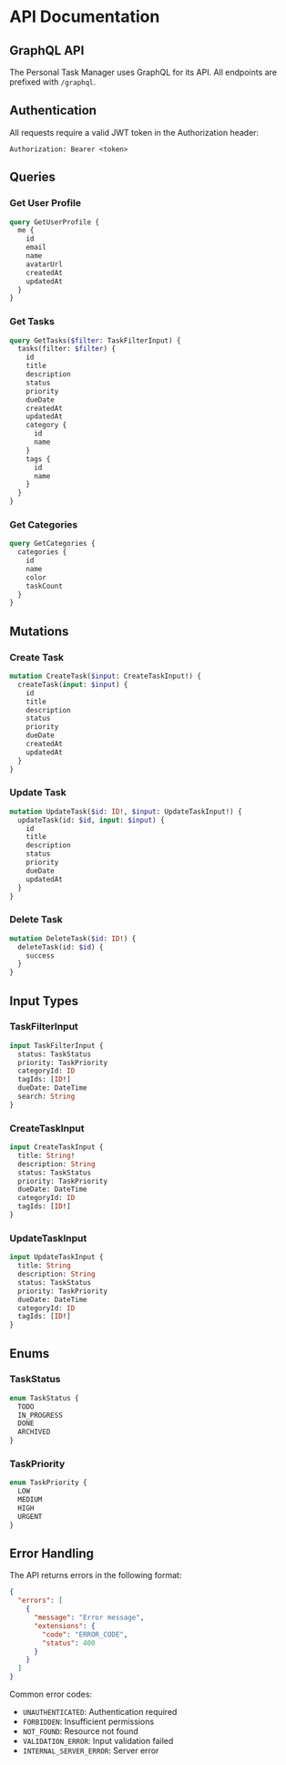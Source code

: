 # API Documentation

## GraphQL API

The Personal Task Manager uses GraphQL for its API. All endpoints are prefixed with `/graphql`.

## Authentication

All requests require a valid JWT token in the Authorization header:

```
Authorization: Bearer <token>
```

## Queries

### Get User Profile

```graphql
query GetUserProfile {
  me {
    id
    email
    name
    avatarUrl
    createdAt
    updatedAt
  }
}
```

### Get Tasks

```graphql
query GetTasks($filter: TaskFilterInput) {
  tasks(filter: $filter) {
    id
    title
    description
    status
    priority
    dueDate
    createdAt
    updatedAt
    category {
      id
      name
    }
    tags {
      id
      name
    }
  }
}
```

### Get Categories

```graphql
query GetCategories {
  categories {
    id
    name
    color
    taskCount
  }
}
```

## Mutations

### Create Task

```graphql
mutation CreateTask($input: CreateTaskInput!) {
  createTask(input: $input) {
    id
    title
    description
    status
    priority
    dueDate
    createdAt
    updatedAt
  }
}
```

### Update Task

```graphql
mutation UpdateTask($id: ID!, $input: UpdateTaskInput!) {
  updateTask(id: $id, input: $input) {
    id
    title
    description
    status
    priority
    dueDate
    updatedAt
  }
}
```

### Delete Task

```graphql
mutation DeleteTask($id: ID!) {
  deleteTask(id: $id) {
    success
  }
}
```

## Input Types

### TaskFilterInput

```graphql
input TaskFilterInput {
  status: TaskStatus
  priority: TaskPriority
  categoryId: ID
  tagIds: [ID!]
  dueDate: DateTime
  search: String
}
```

### CreateTaskInput

```graphql
input CreateTaskInput {
  title: String!
  description: String
  status: TaskStatus
  priority: TaskPriority
  dueDate: DateTime
  categoryId: ID
  tagIds: [ID!]
}
```

### UpdateTaskInput

```graphql
input UpdateTaskInput {
  title: String
  description: String
  status: TaskStatus
  priority: TaskPriority
  dueDate: DateTime
  categoryId: ID
  tagIds: [ID!]
}
```

## Enums

### TaskStatus

```graphql
enum TaskStatus {
  TODO
  IN_PROGRESS
  DONE
  ARCHIVED
}
```

### TaskPriority

```graphql
enum TaskPriority {
  LOW
  MEDIUM
  HIGH
  URGENT
}
```

## Error Handling

The API returns errors in the following format:

```json
{
  "errors": [
    {
      "message": "Error message",
      "extensions": {
        "code": "ERROR_CODE",
        "status": 400
      }
    }
  ]
}
```

Common error codes:
- `UNAUTHENTICATED`: Authentication required
- `FORBIDDEN`: Insufficient permissions
- `NOT_FOUND`: Resource not found
- `VALIDATION_ERROR`: Input validation failed
- `INTERNAL_SERVER_ERROR`: Server error 